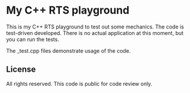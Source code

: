 # My C++ RTS playground

This is my C++ RTS playground to test out some mechanics. The code is test-driven developed. There
is no actual application at this moment, but you can run the tests.

The _test.cpp files demonstrate usage of the code.

## License

All rights reserved. This code is public for code review only.